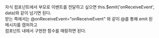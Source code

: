 자식 컴포넌트에서 부모로 이벤트를 전달하고 싶으면 this.$emit('onReceiveEvent', data)와 같이 넘기면 된다.  
받는 쪽에서는 @onReceiveEvent="onReceiveEvent" 와 같이 @를 통해 emit 된 메시지를 캡처하고  
컴포넌트 내에서 구현한 함수를 매핑하면 된다.